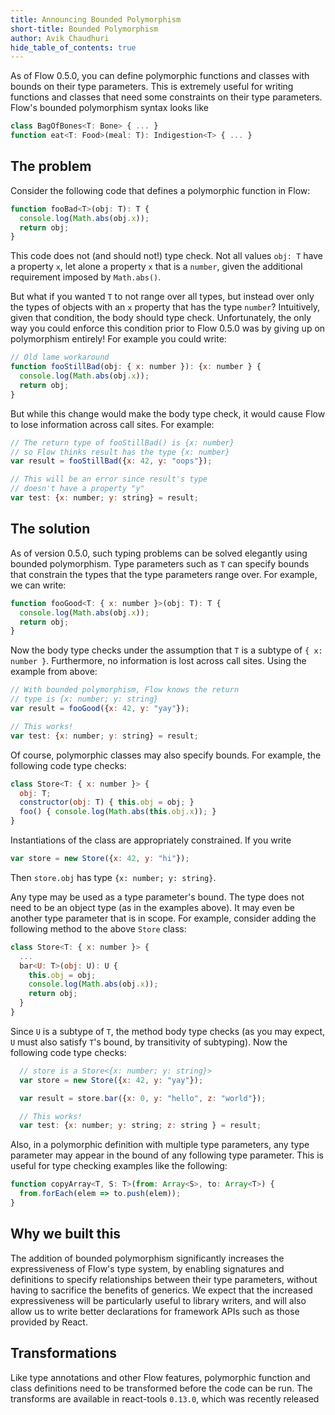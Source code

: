 ```yaml
---
title: Announcing Bounded Polymorphism
short-title: Bounded Polymorphism
author: Avik Chaudhuri
hide_table_of_contents: true
---
```


As of Flow 0.5.0, you can define polymorphic functions and classes with bounds on their type parameters. This is extremely useful for writing functions and classes that need some constraints on their type parameters. Flow's bounded polymorphism syntax looks like

```JavaScript
class BagOfBones<T: Bone> { ... }
function eat<T: Food>(meal: T): Indigestion<T> { ... }
```

## The problem

Consider the following code that defines a polymorphic function in Flow:

```JavaScript
function fooBad<T>(obj: T): T {
  console.log(Math.abs(obj.x));
  return obj;
}
```

This code does not (and should not!) type check. Not all values `obj: T` have a property `x`, let alone a property `x` that is a `number`, given the additional requirement imposed by `Math.abs()`.

<!--truncate-->

But what if you wanted `T` to not range over all types, but instead over only the types of objects with an `x` property that has the type `number`? Intuitively, given that condition, the body should type check. Unfortunately, the only way you could enforce this condition prior to Flow 0.5.0 was by giving up on polymorphism entirely! For example you could write:

```JavaScript
// Old lame workaround
function fooStillBad(obj: { x: number }): {x: number } {
  console.log(Math.abs(obj.x));
  return obj;
}
```

But while this change would make the body type check, it would cause Flow to lose information across call sites. For example:

```JavaScript
// The return type of fooStillBad() is {x: number}
// so Flow thinks result has the type {x: number}
var result = fooStillBad({x: 42, y: "oops"});

// This will be an error since result's type
// doesn't have a property "y"
var test: {x: number; y: string} = result;
```

## The solution

As of version 0.5.0, such typing problems can be solved elegantly using bounded polymorphism. Type parameters such as `T` can specify bounds that constrain the types that the type parameters range over. For example, we can write:

```JavaScript
function fooGood<T: { x: number }>(obj: T): T {
  console.log(Math.abs(obj.x));
  return obj;
}
```

Now the body type checks under the assumption that `T` is a subtype of `{ x: number }`. Furthermore, no information is lost across call sites. Using the example from above:

```JavaScript
// With bounded polymorphism, Flow knows the return
// type is {x: number; y: string}
var result = fooGood({x: 42, y: "yay"});

// This works!
var test: {x: number; y: string} = result;
```

Of course, polymorphic classes may also specify bounds. For example, the following code type checks:

```JavaScript
class Store<T: { x: number }> {
  obj: T;
  constructor(obj: T) { this.obj = obj; }
  foo() { console.log(Math.abs(this.obj.x)); }
}
```

Instantiations of the class are appropriately constrained. If you write

```JavaScript
var store = new Store({x: 42, y: "hi"});
```

Then `store.obj` has type `{x: number; y: string}`.

Any type may be used as a type parameter's bound. The type does not need to be an object type (as in the examples above). It may even be another type parameter that is in scope. For example, consider adding the following method to the above `Store` class:

```JavaScript
class Store<T: { x: number }> {
  ...
  bar<U: T>(obj: U): U {
    this.obj = obj;
    console.log(Math.abs(obj.x));
    return obj;
  }
}
```

Since `U` is a subtype of `T`, the method body type checks (as you may expect, `U` must also satisfy `T`'s bound, by transitivity of subtyping). Now the following code type checks:

```JavaScript
  // store is a Store<{x: number; y: string}>
  var store = new Store({x: 42, y: "yay"});

  var result = store.bar({x: 0, y: "hello", z: "world"});

  // This works!
  var test: {x: number; y: string; z: string } = result;
```

Also, in a polymorphic definition with multiple type parameters, any type parameter may appear in the bound of any following type parameter. This is useful for type checking examples like the following:

```JavaScript
function copyArray<T, S: T>(from: Array<S>, to: Array<T>) {
  from.forEach(elem => to.push(elem));
}
```

## Why we built this

The addition of bounded polymorphism significantly increases the expressiveness of Flow's type system, by enabling signatures and definitions to specify relationships between their type parameters, without having to sacrifice the benefits of generics. We expect that the increased expressiveness will be particularly useful to library writers, and will also allow us to write better declarations for framework APIs such as those provided by React.

## Transformations

Like type annotations and other Flow features, polymorphic function and class definitions need to be transformed before the code can be run. The transforms are available in react-tools `0.13.0`, which was recently released
